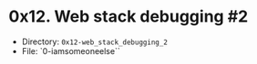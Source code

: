0x12. Web stack debugging #2
============================
- Directory: `0x12-web_stack_debugging_2`
- File: `0-iamsomeoneelse``
